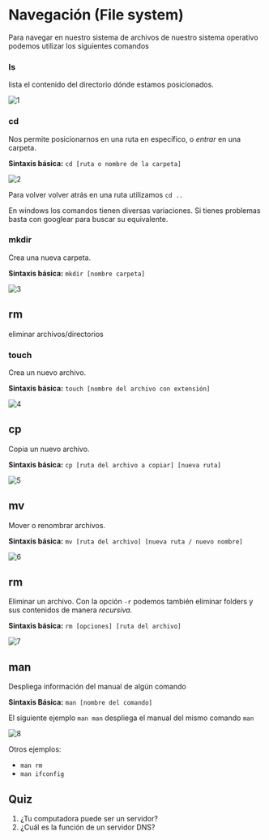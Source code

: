 # Navegación (File system)

Para navegar en nuestro sistema de archivos de nuestro sistema operativo podemos utilizar los siguientes comandos

### ls

lista el contenido del directorio dónde estamos posicionados.

![1](https://s3.us-west-2.amazonaws.com/secure.notion-static.com/275c0772-a834-48ba-b304-1141175bfc96/Untitled.png?X-Amz-Algorithm=AWS4-HMAC-SHA256&X-Amz-Credential=AKIAT73L2G45O3KS52Y5%2F20200710%2Fus-west-2%2Fs3%2Faws4_request&X-Amz-Date=20200710T163817Z&X-Amz-Expires=86400&X-Amz-Signature=ddca074dd5e71a98c05e62a028f47ee80e7c906513794e3125b33d0eac8fc162&X-Amz-SignedHeaders=host&response-content-disposition=filename%20%3D"Untitled.png")

### cd

Nos permite posicionarnos en una ruta en específico, o *entrar* en una carpeta. 

**Sintaxis básica:** `cd [ruta o nombre de la carpeta]` 

![2](https://s3.us-west-2.amazonaws.com/secure.notion-static.com/158c1c78-6c69-4de7-a6e9-f3ec23f02523/Untitled.png?X-Amz-Algorithm=AWS4-HMAC-SHA256&X-Amz-Credential=AKIAT73L2G45O3KS52Y5%2F20200710%2Fus-west-2%2Fs3%2Faws4_request&X-Amz-Date=20200710T163920Z&X-Amz-Expires=86400&X-Amz-Signature=8e006d2f6c2819bffd9abf9e4e55954a14f33eec781ca2c27f85038380c66cb3&X-Amz-SignedHeaders=host&response-content-disposition=filename%20%3D"Untitled.png")

Para volver volver atrás en una ruta utilizamos `cd ..` 

En windows los comandos tienen diversas variaciones. Si tienes problemas basta con googlear para buscar su equivalente.

### mkdir

Crea una nueva carpeta.

**Sintaxis básica:** `mkdir [nombre carpeta]`

![3](https://s3.us-west-2.amazonaws.com/secure.notion-static.com/1ceb35ef-c962-4da2-8f3b-b529cfb74643/Screen_Shot_2020-03-16_at_20.13.37.png?X-Amz-Algorithm=AWS4-HMAC-SHA256&X-Amz-Credential=AKIAT73L2G45O3KS52Y5%2F20200710%2Fus-west-2%2Fs3%2Faws4_request&X-Amz-Date=20200710T164055Z&X-Amz-Expires=86400&X-Amz-Signature=2d86187d36c38626dca99dbe350694e2c2e37ebe1882fde4dc33df7f1291a101&X-Amz-SignedHeaders=host&response-content-disposition=filename%20%3D"Screen_Shot_2020-03-16_at_20.13.37.png)

## rm

eliminar archivos/directorios

### touch

Crea un nuevo archivo.

**Sintaxis básica:** `touch [nombre del archivo con extensión]`

![4](https://s3.us-west-2.amazonaws.com/secure.notion-static.com/1474f8a7-5518-43db-9d2a-09fe3be731a4/Screen_Shot_2020-03-16_at_20.35.16.png?X-Amz-Algorithm=AWS4-HMAC-SHA256&X-Amz-Credential=AKIAT73L2G45O3KS52Y5%2F20200710%2Fus-west-2%2Fs3%2Faws4_request&X-Amz-Date=20200710T164114Z&X-Amz-Expires=86400&X-Amz-Signature=bcc68fdec8f4116324506fd2921196a539155e25cfc57ce1c79a8dc31bb9098e&X-Amz-SignedHeaders=host&response-content-disposition=filename%20%3D"Screen_Shot_2020-03-16_at_20.35.16.png")

## cp

Copia un nuevo archivo.

**Sintaxis básica:** `cp [ruta del archivo a copiar] [nueva ruta]`

![5](https://s3.us-west-2.amazonaws.com/secure.notion-static.com/3e67d07a-3d54-430a-8567-8b4a7fc843cc/Untitled.png?X-Amz-Algorithm=AWS4-HMAC-SHA256&X-Amz-Credential=AKIAT73L2G45O3KS52Y5%2F20200710%2Fus-west-2%2Fs3%2Faws4_request&X-Amz-Date=20200710T164146Z&X-Amz-Expires=86400&X-Amz-Signature=35e61526e854dc742e51e6a523ef12705ca1bb160bbc45256d0bb063c8ec73c1&X-Amz-SignedHeaders=host&response-content-disposition=filename%20%3D"Untitled.png")

## mv

Mover o renombrar archivos.

**Sintaxis básica:** `mv [ruta del archivo] [nueva ruta / nuevo nombre]`

![6](https://s3.us-west-2.amazonaws.com/secure.notion-static.com/b1ac1c46-1473-4193-b0f6-bfaf9a4ce32e/Screen_Shot_2020-06-04_at_23.40.39.png?X-Amz-Algorithm=AWS4-HMAC-SHA256&X-Amz-Credential=AKIAT73L2G45O3KS52Y5%2F20200710%2Fus-west-2%2Fs3%2Faws4_request&X-Amz-Date=20200710T164216Z&X-Amz-Expires=86400&X-Amz-Signature=0b2ec1abeeb3dd9e1583062f637117e104b7ab92e79977c15f19c54ffd7ed251&X-Amz-SignedHeaders=host&response-content-disposition=filename%20%3D"Screen_Shot_2020-06-04_at_23.40.39.png")

## rm

Eliminar un archivo. Con la opción `-r` podemos también eliminar folders y sus contenidos de manera *recursiva.*

**Sintaxis básica:** `rm [opciones] [ruta del archivo]`

![7](https://s3.us-west-2.amazonaws.com/secure.notion-static.com/2b1c2324-3372-423c-9326-6e31306fd5c8/Screen_Shot_2020-06-04_at_23.43.18.png?X-Amz-Algorithm=AWS4-HMAC-SHA256&X-Amz-Credential=AKIAT73L2G45O3KS52Y5%2F20200710%2Fus-west-2%2Fs3%2Faws4_request&X-Amz-Date=20200710T164251Z&X-Amz-Expires=86400&X-Amz-Signature=750f9db80b427d01ca11785a8f1db4cbe1a688d6b7d75da453484172f3a00d34&X-Amz-SignedHeaders=host&response-content-disposition=filename%20%3D"Screen_Shot_2020-06-04_at_23.43.18.png")

## man

Despliega información del manual de algún comando

**Sintaxis Básica:** `man [nombre del comando]`

El siguiente ejemplo `man man` despliega el manual del mismo comando `man` 

![8](https://s3.us-west-2.amazonaws.com/secure.notion-static.com/69b6960a-903f-4a59-89ad-6bd2143b9f22/Untitled.png?X-Amz-Algorithm=AWS4-HMAC-SHA256&X-Amz-Credential=AKIAT73L2G45O3KS52Y5%2F20200710%2Fus-west-2%2Fs3%2Faws4_request&X-Amz-Date=20200710T164319Z&X-Amz-Expires=86400&X-Amz-Signature=7aed9c4c125724124cc7e160f9046b7d0e18d6d7ada461d3aca45ac0259b3884&X-Amz-SignedHeaders=host&response-content-disposition=filename%20%3D"Untitled.png")

Otros ejemplos:

- `man rm`
- `man ifconfig`


## Quiz

1. ¿Tu computadora puede ser un servidor?
2. ¿Cuál es la función de un servidor DNS?

